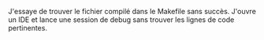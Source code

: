 J'essaye de trouver le fichier compilé dans le Makefile sans succès.
J'ouvre un IDE et lance une session de debug sans trouver les lignes de code pertinentes.

<!--stackedit_data:
eyJoaXN0b3J5IjpbMTc3MjMyODYyNiwxMDQ4MjgyNzMxLC0yMD
g4NzQ2NjEyXX0=
-->